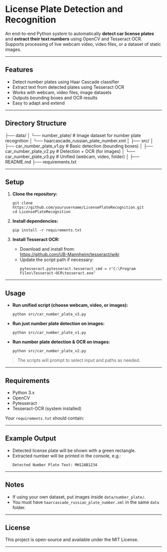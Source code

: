 # License Plate Detection and Recognition

An end-to-end Python system to automatically **detect car license plates** and **extract their text numbers** using OpenCV and Tesseract OCR.  
Supports processing of live webcam video, video files, or a dataset of static images.

---

## Features

- Detect number plates using Haar Cascade classifier
- Extract text from detected plates using Tesseract OCR
- Works with webcam, video files, image datasets
- Outputs bounding boxes and OCR results
- Easy to adapt and extend

---

## Directory Structure

├── data/
│ └── number_plate/ # Image dataset for number plate recognition
│ └── haarcascade_russian_plate_number.xml
│
├── src/
│ ├── car_number_plate_v1.py # Basic detection (bounding boxes)
│ ├── car_number_plate_v2.py # Detection + OCR (for images)
│ └── car_number_plate_v3.py # Unified (webcam, video, folder)
│
├── README.md
├── requirements.txt


---

## Setup

1. **Clone the repository:**
    ```
    git clone https://github.com/yourusername/LicensePlateRecognition.git
    cd LicensePlateRecognition
    ```

2. **Install dependencies:**
    ```
    pip install -r requirements.txt
    ```

3. **Install Tesseract OCR:**
    - Download and install from:  
      https://github.com/UB-Mannheim/tesseract/wiki  
    - Update the script path if necessary:
      ```
      pytesseract.pytesseract.tesseract_cmd = r'C:\Program Files\Tesseract-OCR\tesseract.exe'
      ```

---

## Usage

- **Run unified script (choose webcam, video, or images):**
    ```
    python src/car_number_plate_v3.py
    ```

- **Run just number plate detection on images:**
    ```
    python src/car_number_plate_v1.py
    ```

- **Run number plate detection & OCR on images:**
    ```
    python src/car_number_plate_v2.py
    ```

> The scripts will prompt to select input and paths as needed.

---

## Requirements

- Python 3.x
- OpenCV
- Pytesseract
- Tesseract-OCR (system installed)

Your `requirements.txt` should contain:


---

## Example Output

- Detected license plate will be shown with a green rectangle.
- Extracted number will be printed in the console, e.g.:
    ```
    Detected Number Plate Text: MH12AB1234
    ```

---

## Notes

- If using your own dataset, put images inside `data/number_plate/`.
- You must have `haarcascade_russian_plate_number.xml` in the same `data` folder.

---

## License

This project is open-source and available under the MIT License.


---

